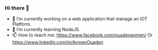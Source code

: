 ### Hi there 👋

<!--
**AymenOuaden/AymenOuaden** is a ✨ _special_ ✨ repository because its `README.md` (this file) appears on your GitHub profile.
-->

- 🔭 I’m currently working on a web application that manage an IOT Platform.
- 🌱 I’m currently learning NodeJS.
- 📫 How to reach me: https://www.facebook.com/ouadenaymen/ Or https://www.linkedin.com/in/AymenOuaden

